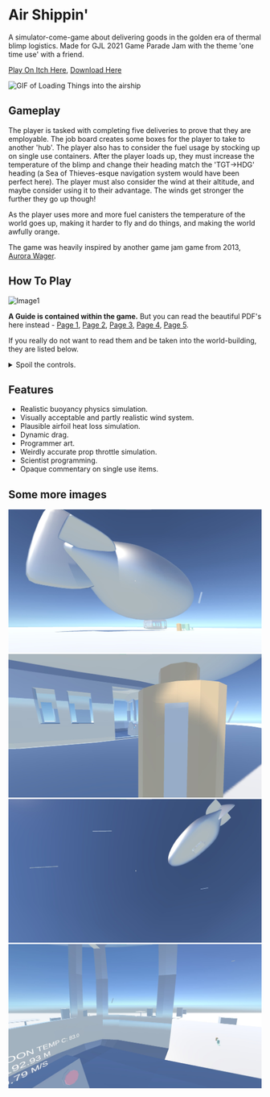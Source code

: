 # Air Shippin'

A simulator-come-game about delivering goods in the golden era of thermal blimp logistics. Made for GJL 2021 Game Parade Jam with the theme 'one time use' with a friend.

[Play On Itch Here](https://giodestone.itch.io/air-shippin), [Download Here](https://github.com/giodestone/AirShippin/releases)

![GIF of Loading Things into the airship](https://github.com/giodestone/AirShippin/blob/main/Images/GIF1.gif?raw=true)

## Gameplay

The player is tasked with completing five deliveries to prove that they are employable. The job board creates some boxes for the player to take to another 'hub'. The player also has to consider the fuel usage by stocking up on single use containers. After the player loads up, they must increase the temperature of the blimp and change their heading match the 'TGT->HDG' heading (a Sea of Thieves-esque navigation system would have been perfect here). The player must also consider the wind at their altitude, and maybe consider using it to their advantage. The winds get stronger the further they go up though!

As the player uses more and more fuel canisters the temperature of the world goes up, making it harder to fly and do things, and making the world awfully orange.

The game was heavily inspired by another game jam game from 2013, [Aurora Wager](https://ramjetanvil.itch.io/the-aurora-wager).

## How To Play
![Image1](https://github.com/giodestone/AirShippin/blob/main/Images/GIF2.gif?raw=true)

**A Guide is contained within the game.** But you can read the beautiful PDF's here instead - [Page 1](https://github.com/giodestone/AirShippin/raw/main/Blimp%20Transport%20Bureau.pdf), [Page 2](https://github.com/giodestone/AirShippin/raw/main/Blimp%20Transport%20Bureau%20Meteo.pdf), [Page 3](https://github.com/giodestone/AirShippin/raw/main/Blimp%20Transport%20Bureau%20Ops.pdf), [Page 4](https://github.com/giodestone/AirShippin/raw/main/scanned%20ops.pdf), [Page 5](https://github.com/giodestone/AirShippin/raw/main/scanned%20ops%20pg%201.pdf).

If you really do not want to read them and be taken into the world-building, they are listed below.

<details>
  <summary>Spoil the controls.</summary>
    
    * W, A, S, D - move around.
    * Mouse - look.
    * Left mouse - Interact, place item, pick up item.
    * Right mouse - throw the 20kg or 45kg thing you're holding.
    * Shift - sprint.
    * Scroll- zoom.
    * Hold escape for five seconds to show restart button.
    * When focused on steering wheel:
        * shift + ctrl to increment/decrement the throttle. Reverse thrust exists!
        * a + d to steer.
        * esc to stop focusing.

</details>

## Features
* Realistic buoyancy physics simulation.
* Visually acceptable and partly realistic wind system.
* Plausible airfoil heat loss simulation.
* Dynamic drag.
* Programmer art.
* Weirdly accurate prop throttle simulation.
* Scientist programming.
* Opaque commentary on single use items.

## Some more images
![Blimp on a light blue sky background.](https://github.com/giodestone/AirShippin/blob/main/Images/Image1.jpg?raw=true)
![Character holding a fuel canister.](https://github.com/giodestone/AirShippin/blob/main/Images/Image2.jpg?raw=true)
![Blimp in the air surrounded by air streaks.](https://github.com/giodestone/AirShippin/blob/main/Images/Image3.jpg?raw=true)
![View from blimp onto landscape.](https://github.com/giodestone/AirShippin/blob/main/Images/Image4.jpg?raw=true)